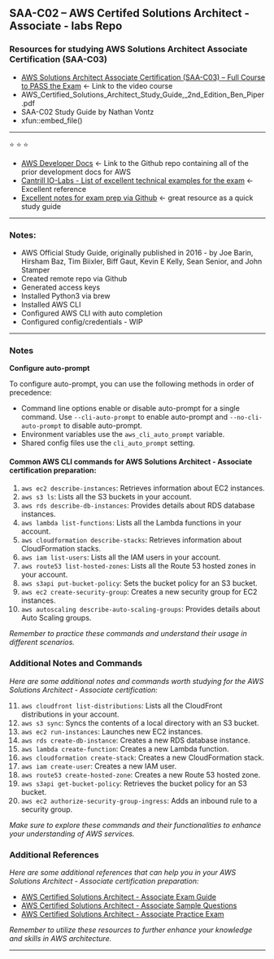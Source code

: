 ## SAA-C02 – AWS Certifed Solutions Architect - Associate - labs Repo

### Resources for studying AWS Solutions Architect Associate Certification (SAA-C03)

- [AWS Solutions Architect Associate Certification (SAA-C03) – Full Course to PASS the Exam](https://www.youtube.com/watch?v=c3Cn4xYfxJY&t=37535s) <- Link to the video course
- AWS_Certified_Solutions_Architect_Study_Guide,_2nd_Edition_Ben_Piper.pdf
- SAA-C02 Study Guide by Nathan Vontz
- xfun::embed_file()
--- 

⭐️ ⭐️ ⭐️ 

- [AWS Developer Docs](https://github.com/awsdocs/amazon-s3-developer-guide/tree/master) <- Link to the Github repo containing all of the prior development docs for AWS
- [Cantrill IO-Labs - List of excellent technical examples for the exam](https://github.com/TaylorJalpha/learn-cantrill-io-labs) <- Excellent reference
- [Excellent notes for exam prep via Github](https://github.com/TaylorJalpha/aws-solutions-architect-associate-notes) <- great resource as a quick study guide

---

### Notes: 

- AWS Official Study Guide, originally published in 2016 - by Joe Barin, Hirsham Baz, Tim Biixler, Biff Gaut, Kevin E Kelly, Sean Senior, and John Stamper
- Created remote repo via Github    
- Generated access keys
- Installed Python3 via brew
- Installed AWS CLI
- Configured AWS CLI with auto completion
- Configured config/credentials - WIP 

----  

### Notes

<b>Configure auto-prompt</b>

To configure auto-prompt, you can use the following methods in order of precedence:

- Command line options enable or disable auto-prompt for a single command. Use `--cli-auto-prompt` to enable auto-prompt and `--no-cli-auto-prompt` to disable auto-prompt.
- Environment variables use the `aws_cli_auto_prompt` variable.
- Shared config files use the `cli_auto_prompt` setting.

#### Common AWS CLI commands for AWS Solutions Architect - Associate certification preparation:

1. `aws ec2 describe-instances`: Retrieves information about EC2 instances.
2. `aws s3 ls`: Lists all the S3 buckets in your account.
3. `aws rds describe-db-instances`: Provides details about RDS database instances.
4. `aws lambda list-functions`: Lists all the Lambda functions in your account.
5. `aws cloudformation describe-stacks`: Retrieves information about CloudFormation stacks.
6. `aws iam list-users`: Lists all the IAM users in your account.
7. `aws route53 list-hosted-zones`: Lists all the Route 53 hosted zones in your account.
8. `aws s3api put-bucket-policy`: Sets the bucket policy for an S3 bucket.
9. `aws ec2 create-security-group`: Creates a new security group for EC2 instances.
10. `aws autoscaling describe-auto-scaling-groups`: Provides details about Auto Scaling groups.

*Remember to practice these commands and understand their usage in different scenarios.*

### Additional Notes and Commands

*Here are some additional notes and commands worth studying for the AWS Solutions Architect - Associate certification:*

11. `aws cloudfront list-distributions`: Lists all the CloudFront distributions in your account.
12. `aws s3 sync`: Syncs the contents of a local directory with an S3 bucket.
13. `aws ec2 run-instances`: Launches new EC2 instances.
14. `aws rds create-db-instance`: Creates a new RDS database instance.
15. `aws lambda create-function`: Creates a new Lambda function.
16. `aws cloudformation create-stack`: Creates a new CloudFormation stack.
17. `aws iam create-user`: Creates a new IAM user.
18. `aws route53 create-hosted-zone`: Creates a new Route 53 hosted zone.
19. `aws s3api get-bucket-policy`: Retrieves the bucket policy for an S3 bucket.
20. `aws ec2 authorize-security-group-ingress`: Adds an inbound rule to a security group.

*Make sure to explore these commands and their functionalities to enhance your understanding of AWS services.*

### Additional References

*Here are some additional references that can help you in your AWS Solutions Architect - Associate certification preparation:*

- [AWS Certified Solutions Architect - Associate Exam Guide](https://www.aws.training/Details/Curriculum?id=20685)
- [AWS Certified Solutions Architect - Associate Sample Questions](https://d1.awsstatic.com/training-and-certification/docs-sa-assoc/AWS-Certified-Solutions-Architect-Associate_Sample-Questions.pdf)
- [AWS Certified Solutions Architect - Associate Practice Exam](https://www.aws.training/Details/Curriculum?id=20686)

*Remember to utilize these resources to further enhance your knowledge and skills in AWS architecture.*

--- 




